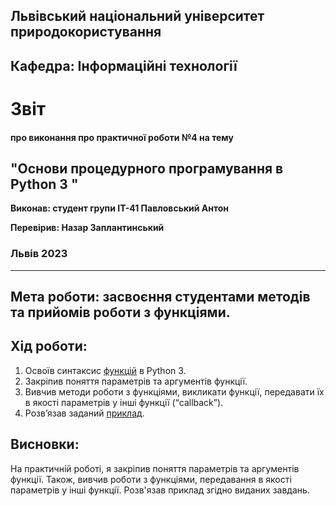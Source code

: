 ## Львівський національний університет природокористування

## Кафедра: Інформаційні технології


# Звіт
#### про виконання про практичної роботи №4 на тему 

## "Основи процедурного програмування в Python 3 "

**Виконав: студент групи ІТ-41 Павловський Антон**

**Перевірив: Назар Заплантинський**

### Львів 2023
-------------------------------------------------------------
## Мета роботи: засвоєння студентами методів та прийомів роботи з функціями.
## Хід роботи:
1. Освоїв синтаксис [функцій](/4/script1.py) в Python 3.
2. Закріпив поняття параметрів та аргументів функції.
3. Вивчив методи роботи з функціями, викликати функції, передавати їх
в якості параметрів у інші функції (“callback”).
4. Розв’язав заданий [приклад](/4/script2.py).

## Висновки:
 На практичній роботі, я закріпив поняття параметрів та аргументів функції. Також, вивчив роботи з функціями, передавання в якості параметрів у інші функції. Розв'язав приклад згідно виданих завдань.